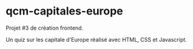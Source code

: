 # qcm-capitales-europe

Projet #3 de création frontend.

Un quiz sur les capitale d'Europe réalisé avec HTML, CSS et Javascript.
